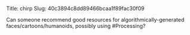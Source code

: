 Title: chirp
Slug: 40c3894c8dd89466bcaa1f89fac30f09

Can someone recommend good resources for algorithmically-generated faces/cartoons/humanoids, possibly using #Processing?
